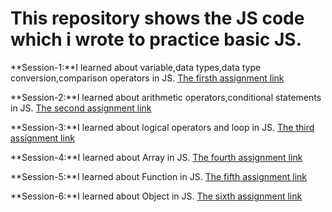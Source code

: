 # This repository shows the JS code which i wrote to practice basic JS.

**Session-1:**I learned about variable,data types,data type conversion,comparison operators in JS.
[The firsth assignment link](https://github.com/Ashik-Abdullah-Chowdhury/Basic-JS-Practice/blob/main/Basic_JS-1)

**Session-2:**I learned about arithmetic operators,conditional statements in JS.
[The second assignment link](https://github.com/Ashik-Abdullah-Chowdhury/Basic-JS-Practice/blob/main/Basic_JS-2)

**Session-3:**I learned about logical operators and loop in JS.
[The third assignment link](https://github.com/Ashik-Abdullah-Chowdhury/Basic-JS-Practice/blob/main/Basic_JS-3)

**Session-4:**I learned about Array in JS.
[The fourth assignment link](https://github.com/Ashik-Abdullah-Chowdhury/Basic-JS-Practice/blob/main/Basic_JS-4)

**Session-5:**I learned about Function in JS.
[The fifth assignment link](https://github.com/Ashik-Abdullah-Chowdhury/Basic-JS-Practice/blob/main/Basic_JS-5)

**Session-6:**I learned about Object in JS.
[The sixth assignment link](https://github.com/Ashik-Abdullah-Chowdhury/Basic-JS-Practice/blob/main/Basic_JS-6)
